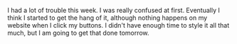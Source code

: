 I had a lot of trouble this week. I was really confused at first. Eventually I think I started to get the hang of it, although nothing happens on my website when I click my buttons. I didn't have enough time to style it all that much, but I am going to get that done tomorrow. 

